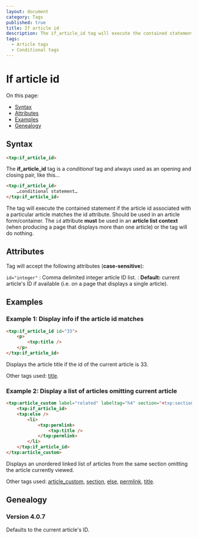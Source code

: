 ```yaml
---
layout: document
category: Tags
published: true
title: If article id
description: The if_article_id tag will execute the contained statement if the article id associated with a particular article matches.
tags:
  - Article tags
  - Conditional tags
---
```


# If article id

On this page:

* [Syntax](#syntax)
* [Attributes](#attributes)
* [Examples](#examples)
* [Genealogy](#genealogy)

## Syntax

~~~ html
<txp:if_article_id>
~~~

The **if_article_id** tag is a *conditional* tag and always used as an opening and closing pair, like this…

~~~ html
<txp:if_article_id>
    …conditional statement…
</txp:if_article_id>
~~~

The tag will execute the contained statement if the article id associated with a particular article matches the id attribute. Should be used in an article form/container. The `id` attribute **must** be used in an **article list context** (when producing a page that displays more than one article) or the tag will do nothing.

## Attributes

Tag will accept the following attributes (**case-sensitive**):

`id="integer"`
: Comma delimited integer article ID list.
: **Default:** current article's ID if available (i.e. on a page that displays a single article).

## Examples

### Example 1: Display info if the article id matches

~~~ html
<txp:if_article_id id="33">
    <p>
        <txp:title />
    </p>
</txp:if_article_id>
~~~

Displays the article title if the id of the current article is 33.

Other tags used: [title](title).

### Example 2: Display a list of articles omitting current article

~~~ html
<txp:article_custom label="related" labeltag="h4" section="<txp:section />" wraptag="ul">
    <txp:if_article_id>
    <txp:else />
        <li>
            <txp:permlink>
                <txp:title />
            </txp:permlink>
        </li>
    </txp:if_article_id>
</txp:article_custom>
~~~

Displays an unordered linked list of articles from the same section omitting the article currently viewed.

Other tags used: [article_custom](article_custom), [section](section), [else](else), [permlink](permlink), [title](title).

## Genealogy

### Version 4.0.7

Defaults to the current article's ID.
